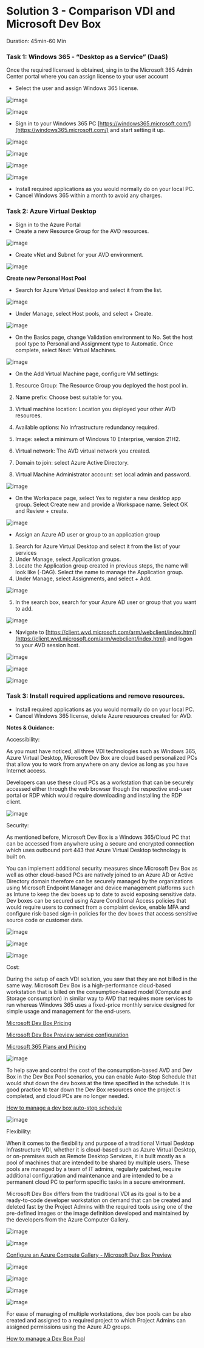 # Solution 3 - Comparison VDI and Microsoft Dev Box

Duration: 45min-60 Min

### Task 1: Windows 365 - “Desktop as a Service” (DaaS)


Once the required licensed is obtained, sing in to the Microsoft 365 Admin Center portal where you can assign license to your user account 

- Select the user and assign Windows 365 license.

![image](../images/solution3/Picture15.jpg)


![image](../images/solution3/Picture16.jpg)

-	Sign in to your Windows 365 PC [https://windows365.microsoft.com/](https://windows365.microsoft.com/) and start setting it up.


![image](../images/solution3/Picture17.jpg)

![image](../images/solution3/Picture18.jpg)

![image](../images/solution3/Picture19.jpg)

![image](../images/solution3/Picture20.jpg)

- Install required applications as you would normally do on your local PC.
- Cancel Windows 365 within a month to avoid any charges.



### Task 2: Azure Virtual Desktop


- Sign in to the Azure Portal 
- Create a new Resource Group for the AVD resources.

![image](../images/solution3/Picture21.jpg)

-	Create vNet and Subnet for your AVD environment.

![image](../images/solution3/Picture22.jpg)

**Create new Personal Host Pool**

- Search for Azure Virtual Desktop and select it from the list.


![image](../images/solution3/Picture23.jpg)

- Under Manage, select Host pools, and select + Create.


![image](../images/solution3/Picture24.jpg)

- On the Basics page, change Validation environment to No. Set the host pool type to Personal and Assignment type to Automatic. Once complete, select Next: Virtual Machines.


![image](../images/solution3/Picture25.jpg)

- On the Add Virtual Machine page, configure VM settings:
 1. Resource Group: The Resource Group you deployed the host pool in.
      	
 2. Name prefix: Choose best suitable for you.
      	
 3. Virtual machine location: Location you deployed your other AVD resources.
       
 4. Available options: No infrastructure redundancy required.
       
 5. Image: select a minimum of Windows 10 Enterprise, version 21H2.
       
 6. Virtual network: The AVD virtual network you created.
      	
 7. Domain to join: select Azure Active Directory.
      	
 8. Virtual Machine Administrator account: set local admin and password.




![image](../images/solution3/Picture26.jpg)

- On the Workspace page, select Yes to register a new desktop app group. Select Create new and provide a Workspace name. Select OK and Review + create.


![image](../images/solution3/Picture27.jpg)

- Assign an Azure AD user or group to an application group
1.	Search for Azure Virtual Desktop and select it from the list of your services
2.	Under Manage, select Application groups.
3.	Locate the Application group created in previous steps, the name will look like (<poolName>-DAG). Select the name to manage the Application group.
4.	Under Manage, select Assignments, and select + Add.
 
 
 ![image](../images/solution3/Picture28.jpg)
 
 5.	In the search box, search for your Azure AD user or group that you want to add.
 
  ![image](../images/solution3/Picture29.jpg)
 
-	Navigate to [https://client.wvd.microsoft.com/arm/webclient/index.html](https://client.wvd.microsoft.com/arm/webclient/index.html)  and logon to your AVD session host.
 
 
   ![image](../images/solution3/Picture30.jpg)
 
   ![image](../images/solution3/Picture31.jpg)
 
   ![image](../images/solution3/Picture32.jpg)
 
 
 ### Task 3: Install required applications and remove resources.

 
- Install required applications as you would normally do on your local PC.
- Cancel Windows 365 license, delete Azure resources created for AVD.
 
 
 **Notes & Guidance:**
 
 Accessibility: 
 
 
 As you must have noticed, all three VDI technologies such as Windows 365, Azure Virtual Desktop, Microsoft Dev Box are cloud based personalized PCs that allow you to work from anywhere on any device as long as you have Internet access.
 
 
Developers can use these cloud PCs as a workstation that can be securely accessed either through the web browser though the respective end-user portal or RDP which would require downloading and installing the RDP client.
 
 
 
 ![image](../images/solution3/Picture3.jpg)
 
 Security: 
 
 
 As mentioned before, Microsoft Dev Box is a Windows 365/Cloud PC that can be accessed from anywhere using a secure and encrypted connection which uses outbound port 443 that Azure Virtual Desktop technology is built on.
 
 
You can implement additional security measures since Microsoft Dev Box as well as other cloud-based PCs are natively joined to an Azure AD or Active Directory domain therefore can be securely managed by the organizations using Microsoft Endpoint Manager and device management platforms such as Intune to keep the dev boxes up to date to avoid exposing sensitive data. Dev boxes can be secured using Azure Conditional Access policies that would require users to connect from a complaint device, enable MFA and configure risk-based sign-in policies for the dev boxes that access sensitive source code or customer data.
 
 
  ![image](../images/solution3/Picture4.jpg)
 
  ![image](../images/solution3/Picture5.jpg)
 
  ![image](../images/solution3/Picture6.jpg)
 
 
 Cost:
 
 
 During the setup of each VDI solution, you saw that they are not billed in the same way. Microsoft Dev Box is a high-performance cloud-based workstation that is billed on the consumption-based model (Compute and Storage consumption) in similar way to AVD that requires more services to run whereas Windows 365 uses a fixed-price monthly service designed for simple usage and management for the end-users. 
 
 [Microsoft Dev Box Pricing](https://azure.microsoft.com/en-us/pricing/details/dev-box/#pricing)
 
 [Microsoft Dev Box Preview service configuration](https://learn.microsoft.com/en-us/azure/dev-box/quickstart-configure-dev-box-service?tabs=AzureADJoin)
 
 
 
 [Microsoft 365 Plans and Pricing](https://www.microsoft.com/en-us/windows-365/all-pricing)
 
 ![image](../images/solution3/Picture7.jpg)
 
 To help save and control the cost of the consumption-based AVD and Dev Box in the Dev Box Pool scenarios, you can enable Auto-Stop Schedule that would shut down the dev boxes at the time specified in the schedule. It is good practice to tear down the Dev Box resources once the project is completed, and cloud PCs are no longer needed.
 
 
 [How to manage a dev box auto-stop schedule](https://learn.microsoft.com/en-us/azure/dev-box/how-to-manage-stop-schedule)
 
  ![image](../images/solution3/Picture8.jpg)
 
 
 
 Flexibility:
 
 
 When it comes to the flexibility and purpose of a traditional Virtual Desktop Infrastructure VDI, whether it is cloud-based such as Azure Virtual Desktop, or on-premises such as Remote Desktop Services, it is built mostly as a pool of machines that are intended to be shared by multiple users. These pools are managed by a team of IT admins, regularly patched, require additional configuration and maintenance and are intended to be a permanent cloud PC to perform specific tasks in a secure environment.
 
 
Microsoft Dev Box differs from the traditional VDI as its goal is to be a  ready-to-code developer workstation on demand that can be created and deleted fast by the Project Admins with the required tools using one of the pre-defined images or the image definition developed and maintained by the developers from the Azure Computer Gallery.

 

  ![image](../images/solution3/Picture89.jpg)
 
  ![image](../images/solution3/Picture10.jpg)
 
  [Configure an Azure Compute Gallery - Microsoft Dev Box Preview](https://learn.microsoft.com/en-us/azure/dev-box/how-to-configure-azure-compute-gallery)
 
  ![image](../images/solution3/Picture11.jpg)
 
  ![image](../images/solution3/Picture12.jpg)
 
  ![image](../images/solution3/Picture13.jpg)
 
  ![image](../images/solution3/Picture14.jpg)
 
 For ease of managing of multiple workstations, dev box pools can be also created and assigned to a required project to which Project Admins can assigned permissions using the Azure AD groups.
 
 [How to manage a Dev Box Pool](https://learn.microsoft.com/en-us/azure/dev-box/how-to-manage-dev-box-pools)


